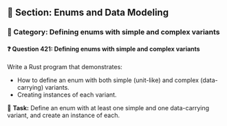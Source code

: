 ## 📘 Section: Enums and Data Modeling  
### 🔹 Category: Defining enums with simple and complex variants  
#### ❓ Question 421: Defining enums with simple and complex variants

Write a Rust program that demonstrates:

- How to define an enum with both simple (unit-like) and complex (data-carrying) variants.
- Creating instances of each variant.

🔧 **Task:** Define an enum with at least one simple and one data-carrying variant, and create an instance of each.
